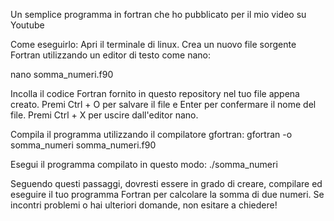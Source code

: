 Un semplice programma in fortran che ho pubblicato per il mio video su Youtube

Come eseguirlo:
Apri il terminale di linux.
Crea un nuovo file sorgente Fortran utilizzando un editor di testo come nano:

nano somma_numeri.f90

Incolla il codice Fortran fornito in questo repository nel tuo file appena creato.
Premi Ctrl + O per salvare il file e Enter per confermare il nome del file.
Premi Ctrl + X per uscire dall'editor nano.

Compila il programma utilizzando il compilatore gfortran:
gfortran -o somma_numeri somma_numeri.f90

Esegui il programma compilato in questo modo:
./somma_numeri

Seguendo questi passaggi, dovresti essere in grado di creare, compilare ed eseguire il tuo programma Fortran per calcolare la somma di due numeri.
Se incontri problemi o hai ulteriori domande, non esitare a chiedere!
